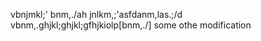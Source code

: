 vbnjmkl;'
bnm,./ah jnlkm,;'asfdanm,las.;/d
vbnm,.ghjkl;ghjkl;gfhjkiolp[bnm,./]
some othe modification